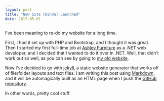 ```yaml
---
layout: post
title: "New Site (Kinda) Launched"
date: 2017-05-01
---
```


I've been meaning to re-do my website for a long time.

First, I had it set up with PHP and Bootstrap, and I thought it was great. Then I started my first full-time job at [Ashley Furniture](http://ashleyfurniture.com) as a .NET web developer, and I decided that I wanted to do it over in .NET. Well, that didn't work out so well, as you can see by going to [my old website](http://andrewpetz.com).

Now I've decided to go with [jekyll](https://jekyllrb.com), a static website generator that works off of file/folder layouts and text files. I am writing this post using [Markdown](https://daringfireball.net/projects/markdown/), and it will be automagically built as an HTML page when I push the [GitHub repository](https://github.com/Nannooskeeska/nannooskeeska.github.io).

In other words, pretty cool stuff.